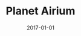 ---
category: gallery
mediums:
  - watercolor
topics:
  - fantasy
  - spirituality
card-class: gallery-image
image: planet_airium.jpg
title: Planet Airium
author:
date: 2017-01-01
text: Watercolor
---
